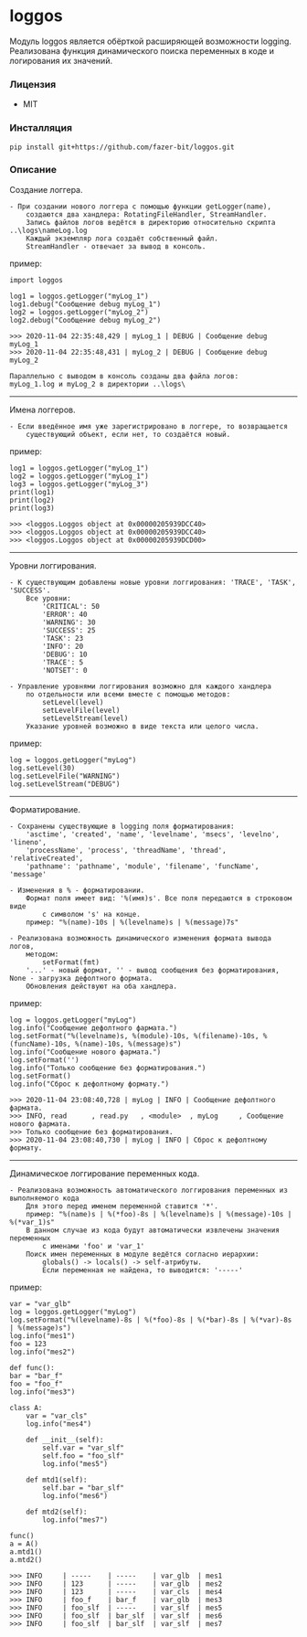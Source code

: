 
# loggos

Модуль loggos является обёрткой расширяющей возможности logging.
Реализована функция динамического поиска переменных в коде и логирования их значений.
### Лицензия
* MIT
### Инсталляция
    pip install git+https://github.com/fazer-bit/loggos.git
### Описание
Создание логгера.

    - При создании нового логгера с помощью функции getLogger(name),
        создаются два хандлера: RotatingFileHandler, StreamHandler.
        Запись файлов логов ведётся в директорию относительно скрипта ..\logs\nameLog.log
        Каждый экземпляр лога создаёт собственный файл.
        StreamHandler - отвечает за вывод в консоль.
пример:
    
    import loggos

    log1 = loggos.getLogger("myLog_1")
    log1.debug("Сообщение debug myLog_1")
    log2 = loggos.getLogger("myLog_2")
    log2.debug("Сообщение debug myLog_2")
            
    >>> 2020-11-04 22:35:48,429 | myLog_1 | DEBUG | Сообщение debug myLog_1
    >>> 2020-11-04 22:35:48,431 | myLog_2 | DEBUG | Сообщение debug myLog_2

>

    Параллельно с выводом в консоль созданы два файла логов:
    myLog_1.log и myLog_2 в директории ..\logs\
---  
Имена логгеров.
  
    - Если введённое имя уже зарегистрировано в логгере, то возвращается 
        существующий объект, если нет, то создаётся новый.

пример:
        
    log1 = loggos.getLogger("myLog_1")
    log2 = loggos.getLogger("myLog_1")
    log3 = loggos.getLogger("myLog_3")
    print(log1)
    print(log2)
    print(log3)
    
    >>> <loggos.Loggos object at 0x00000205939DCC40>
    >>> <loggos.Loggos object at 0x00000205939DCC40>
    >>> <loggos.Loggos object at 0x00000205939DCD00>
---
Уровни логгирования.

    - К существующим добавлены новые уровни логгирования: 'TRACE', 'TASK', 'SUCCESS'.
        Все уровни:
            'CRITICAL': 50
            'ERROR': 40
            'WARNING': 30
            'SUCCESS': 25
            'TASK': 23
            'INFO': 20
            'DEBUG': 10
            'TRACE': 5
            'NOTSET': 0

    - Управление уровнями логгирования возможно для каждого хандлера
        по отдельности или всеми вместе с помощью методов:
            setLevel(level)
            setLevelFile(level)
            setLevelStream(level)
        Указание уровней возможно в виде текста или целого числа.
    
пример:

    log = loggos.getLogger("myLog")
    log.setLevel(30)
    log.setLevelFile("WARNING")
    log.setLevelStream("DEBUG")
---

Форматирование.

    - Сохранены существующие в logging поля форматирования:
        'asctime', 'created', 'name', 'levelname', 'msecs', 'levelno', 'lineno',
        'processName', 'process', 'threadName', 'thread', 'relativeCreated',
        'pathname': 'pathname', 'module', 'filename', 'funcName', 'message'
    
    - Изменения в % - форматировании.
        Формат поля имеет вид: '%(имя)s'. Все поля передаются в строковом виде
            с символом 's' на конце.
        пример: "%(name)-10s | %(levelname)s | %(message)7s"
    
    - Реализована возможность динамического изменения формата вывода логов,
        методом:
            setFormat(fmt)
        '...' - новый формат, '' - вывод сообщения без форматирования, None - загрузка дефолтного формата.
        Обновления действуют на оба хандлера.

пример:

    log = loggos.getLogger("myLog")
    log.info("Сообщение дефолтного фармата.")
    log.setFormat("%(levelname)s, %(module)-10s, %(filename)-10s, %(funcName)-10s, %(name)-10s, %(message)s")
    log.info("Сообщение нового фармата.")
    log.setFormat('')
    log.info("Только сообщение без форматирования.")
    log.setFormat()
    log.info("Сброс к дефолтному формату.")
    
    >>> 2020-11-04 23:08:40,728 | myLog | INFO | Сообщение дефолтного фармата.
    >>> INFO, read      , read.py   , <module>  , myLog     , Сообщение нового фармата.
    >>> Только сообщение без форматирования.
    >>> 2020-11-04 23:08:40,730 | myLog | INFO | Сброс к дефолтному формату.
   
---
   
Динамическое логгирование переменных кода.
   
    - Реализована возможность автоматического логгирования переменных из выполняемого кода
        Для этого перед именем переменной ставится '*'.
        пример: "%(name)s | %(*foo)-8s | %(levelname)s | %(message)-10s | %(*var_1)s"
        В данном случае из кода будут автоматически извлечены значения переменных
            с именами 'foo' и 'var_1'
        Поиск имен переменных в модуле ведётся согласно иерархии:
            globals() -> locals() -> self-атрибуты.
            Если переменная не найдена, то выводится: '-----'

пример:

    var = "var_glb"
    log = loggos.getLogger("myLog")
    log.setFormat("%(levelname)-8s | %(*foo)-8s | %(*bar)-8s | %(*var)-8s | %(message)s")
    log.info("mes1")
    foo = 123
    log.info("mes2")

    def func():
    bar = "bar_f"
    foo = "foo_f"
    log.info("mes3")

    class A:
        var = "var_cls"
        log.info("mes4")

        def __init__(self):
            self.var = "var_slf"
            self.foo = "foo_slf"
            log.info("mes5")

        def mtd1(self):
            self.bar = "bar_slf"
            log.info("mes6")

        def mtd2(self):
            log.info("mes7")

    func()
    a = A()
    a.mtd1()
    a.mtd2()
    
    >>> INFO     | -----    | -----    | var_glb  | mes1
    >>> INFO     | 123      | -----    | var_glb  | mes2
    >>> INFO     | 123      | -----    | var_cls  | mes4
    >>> INFO     | foo_f    | bar_f    | var_glb  | mes3
    >>> INFO     | foo_slf  | -----    | var_slf  | mes5
    >>> INFO     | foo_slf  | bar_slf  | var_slf  | mes6
    >>> INFO     | foo_slf  | bar_slf  | var_slf  | mes7

